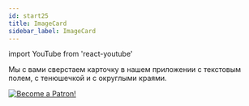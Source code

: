 ```yaml
---
id: start25
title: ImageCard
sidebar_label: ImageCard
---
```


import YouTube from 'react-youtube'

Мы с вами сверстаем карточку в нашем приложении с текстовым полем, с тенюшечкой и с округлыми краями.

<YouTube videoId='anVgDcngW8I' />

[![Become a Patron!](/img/logo/patreon.jpg)](https://www.patreon.com/bePatron?u=31769291)
